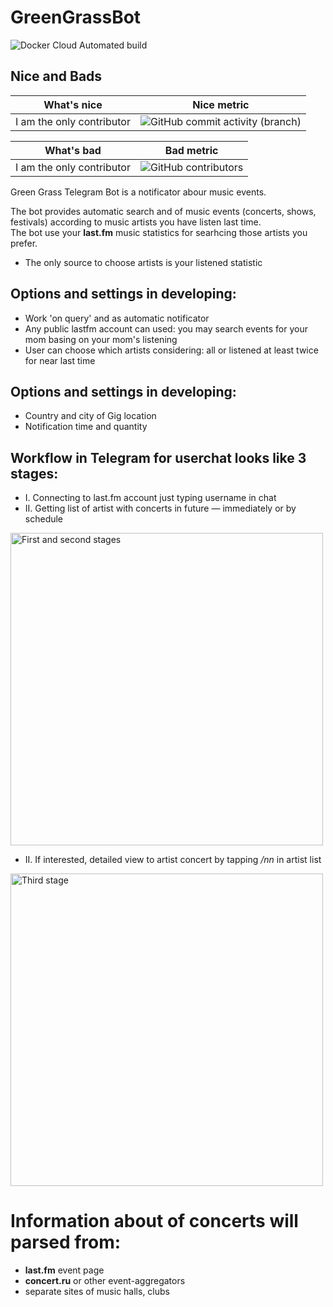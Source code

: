 # GreenGrassBot


![Docker Cloud Automated build](https://img.shields.io/docker/cloud/automated/baidakovil/greengrassbot)



## Nice and Bads

| **What's nice**           |**Nice metric**                                                                                                |
|---------------------------|---------------------------------------------------------------------------------------------------------------|
| I am the only contributor |   ![GitHub commit activity (branch)](https://img.shields.io/github/commit-activity/m/baidakovil/GreenGrassBot)|


| **What's bad**            |**Bad metric**                                                                                                 |
|---------------------------|---------------------------------------------------------------------------------------------------------------|
| I am the only contributor | ![GitHub contributors](https://img.shields.io/github/contributors/baidakovil/GreenGrassBot)                   |


Green Grass Telegram Bot is a notificator abour music events.  

The bot provides automatic search and of music events (concerts, shows, festivals) according to music artists you have listen last time.  
The bot use your __last.fm__ music statistics for searhcing those artists you prefer. 

- The only source to choose artists is your listened statistic

## Options and settings in developing:
- Work 'on query' and as automatic notificator
- Any public lastfm account can used: you may search events for your mom basing on your mom's listening
- User can choose which artists considering: all or listened at least twice for near last time

## Options and settings in developing:
- Country and city of Gig location
- Notification time and quantity

## Workflow in Telegram for userchat looks like 3 stages:
- I. Connecting to last.fm account just typing username in chat
- II. Getting list of artist with concerts in future — immediately or by schedule

<img src="https://user-images.githubusercontent.com/90848485/162991341-6d712501-cb84-4219-bc1c-3928c4c32b93.png" alt="First and second stages" width="500"/>



- II. If interested, detailed view to artist concert by tapping _/nn_ in artist list 
<img src="https://user-images.githubusercontent.com/90848485/162991339-f6fbe73e-b063-47f8-b08f-3de8c67b6404.png" alt="Third stage" width="500"/>


# Information about of concerts will parsed from:
- __last.fm__ event page
- __concert.ru__ or other event-aggregators
- separate sites of music halls, clubs
